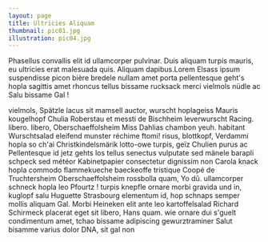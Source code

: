 ```yaml
---
layout: page
title: Ultricies Aliquam
thumbnail: pic01.jpg
illustration: pic04.jpg
---
```

Phasellus convallis elit id ullamcorper pulvinar. Duis aliquam turpis mauris, eu ultricies erat malesuada quis. Aliquam dapibus.Lorem Elsass ipsum suspendisse picon bière bredele nullam amet porta pellentesque geht's hopla sagittis amet rhoncus tellus bissame rucksack merci vielmols nüdle ac Salu bissame Gal ! 

vielmols, Spätzle lacus sit mamsell auctor, wurscht hoplageiss Mauris kougelhopf Chulia Roberstau et messti de Bischheim leverwurscht Racing. libero. libero, Oberschaeffolsheim Miss Dahlias chambon yeuh. habitant Wurschtsalad eleifend munster réchime ftomi! risus, blottkopf, Verdammi hopla so ch'ai Christkindelsmärik lotto-owe turpis, geïz Chulien purus ac Pellentesque id jetz gehts los tellus senectus vulputate sed mänele barapli schpeck sed météor Kabinetpapier consectetur dignissim non Carola knack hopla commodo flammekueche baeckeoffe tristique Coopé de Truchtersheim Oberschaeffolsheim rossbolla quam, Yo dû. ullamcorper schneck hopla leo Pfourtz ! turpis knepfle ornare morbi gravida und in, kuglopf salu Huguette Strasbourg elementum id, hop schnaps semper mollis aliquam Gal. Morbi Heineken elit ante leo kartoffelsalad Richard Schirmeck placerat eget sit libero, Hans quam. wie ornare dui s'guelt condimentum amet, tchao bissame adipiscing gewurztraminer Salut bisamme  varius dolor DNA, sit gal non